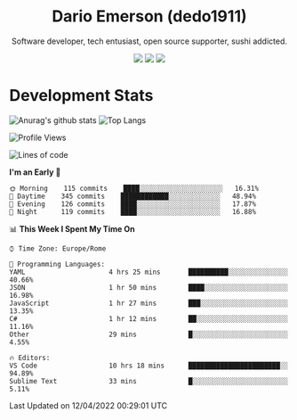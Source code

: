 <div align="center">
  
# Dario Emerson (dedo1911)
Software developer, tech entusiast, open source supporter, sushi addicted.

[![](https://img.shields.io/badge/-Linkedin-informational?style=for-the-badge&logo=linkedin&logoColor=white&color=2867B2)](http://linkedin.com/in/dedo1911)
[![](https://img.shields.io/badge/-Telegram-informational?style=for-the-badge&logo=telegram&logoColor=white&color=0088cc)](https://t.me/dedo1911)
[![](https://img.shields.io/badge/-Facebook-informational?style=for-the-badge&logo=facebook&logoColor=white&color=3b5998)](https://fb.com/dedo1911)

</div>

# Development Stats

![Anurag's github stats](https://github-readme-stats.vercel.app/api?username=dedo1911&count_private=true&show_icons=true&theme=chartreuse-dark)
![Top Langs](https://github-readme-stats.vercel.app/api/top-langs/?username=dedo1911&theme=chartreuse-dark&layout=compact)

<!--START_SECTION:waka-->
![Profile Views](http://img.shields.io/badge/Profile%20Views-32-blue)

![Lines of code](https://img.shields.io/badge/From%20Hello%20World%20I%27ve%20Written-51%20Thousand%20lines%20of%20code-blue)

**I'm an Early 🐤** 

```text
🌞 Morning    115 commits    ████░░░░░░░░░░░░░░░░░░░░░   16.31% 
🌆 Daytime    345 commits    ████████████░░░░░░░░░░░░░   48.94% 
🌃 Evening    126 commits    ████░░░░░░░░░░░░░░░░░░░░░   17.87% 
🌙 Night      119 commits    ████░░░░░░░░░░░░░░░░░░░░░   16.88%

```


📊 **This Week I Spent My Time On** 

```text
⌚︎ Time Zone: Europe/Rome

💬 Programming Languages: 
YAML                     4 hrs 25 mins       ██████████░░░░░░░░░░░░░░░   40.66% 
JSON                     1 hr 50 mins        ████░░░░░░░░░░░░░░░░░░░░░   16.98% 
JavaScript               1 hr 27 mins        ███░░░░░░░░░░░░░░░░░░░░░░   13.35% 
C#                       1 hr 12 mins        ██░░░░░░░░░░░░░░░░░░░░░░░   11.16% 
Other                    29 mins             █░░░░░░░░░░░░░░░░░░░░░░░░   4.55%

🔥 Editors: 
VS Code                  10 hrs 18 mins      ███████████████████████░░   94.89% 
Sublime Text             33 mins             █░░░░░░░░░░░░░░░░░░░░░░░░   5.11%

```


 Last Updated on 12/04/2022 00:29:01 UTC
<!--END_SECTION:waka-->

<!--
**dedo1911/dedo1911** is a ✨ _special_ ✨ repository because its `README.md` (this file) appears on your GitHub profile.

Here are some ideas to get you started:

- 🔭 I’m currently working on ...
- 🌱 I’m currently learning ...
- 👯 I’m looking to collaborate on ...
- 🤔 I’m looking for help with ...
- 💬 Ask me about ...
- 📫 How to reach me: ...
- 😄 Pronouns: ...
- ⚡ Fun fact: ...
-->
